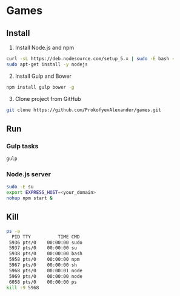 # Games

## Install

1. Install Node.js and npm

```sh
curl -sL https://deb.nodesource.com/setup_5.x | sudo -E bash -
sudo apt-get install -y nodejs
```

2. Install Gulp and Bower
```sh
npm install gulp bower -g
```

3. Clone project from GitHub
```sh
git clone https://github.com/ProkofyevAlexander/games.git
```

## Run

### Gulp tasks

```sh
gulp
```

### Node.js server

```sh
sudo -E su
export EXPRESS_HOST=<your_domain>
nohup npm start &
```

## Kill

```sh
ps -a
  PID TTY          TIME CMD
 5936 pts/0    00:00:00 sudo
 5937 pts/0    00:00:00 su
 5938 pts/0    00:00:00 bash
 5958 pts/0    00:00:00 npm
 5967 pts/0    00:00:00 sh
 5968 pts/0    00:00:01 node
 5969 pts/0    00:00:00 node
 6058 pts/0    00:00:00 ps
kill -9 5968
```